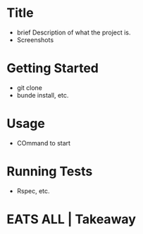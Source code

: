 # Title
- brief Description of what the project is.
- Screenshots

# Getting Started
- git clone
- bunde install, etc.

# Usage
- COmmand to start

# Running Tests
- Rspec, etc.


# EATS ALL | Takeaway

<a href="/Users/ben/Desktop/IT Portfolio/MAKERS/COURSE/Week02/takeaway-challenge/logo.png"></a>
